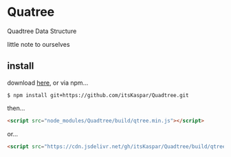 # Quatree

Quadtree Data Structure

little note to ourselves

## install

download [here](https://github.com/itsKaspar/Quadtree/main/build/qtree.min.js), or via npm...
```
$ npm install git+https://github.com/itsKaspar/Quadtree.git
```
then...
```html
<script src="node_modules/Quadtree/build/qtree.min.js"></script>
````
or...
```html
<script src="https://cdn.jsdelivr.net/gh/itsKaspar/Quadtree/build/qtree.min.js"></script>
```